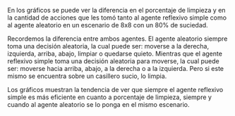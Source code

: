 En los gráficos se puede ver la diferencia en el porcentaje de limpieza y en la cantidad de acciones que les tomó tanto al agente reflexivo simple como al agente aleatorio en un escenario de 8x8 con un 80% de suciedad. 

Recordemos la diferencia entre ambos agentes. El agente aleatorio siempre toma una decisión aleatoria, la cual puede ser: moverse a la derecha, izquierda, arriba, abajo, limpiar o quedarse quieto. Mientras que el agente reflexivo simple toma una decisión aleatoria para moverse, la cual puede ser: moverse hacia arriba, abajo, a la derecha o a la izquierda. Pero si este mismo se encuentra sobre un casillero sucio, lo limpia. 

Los gráficos muestran la tendencia de ver que siempre el agente reflexivo simple es más eficiente en cuanto a porcentaje de limpieza, siempre y cuando al agente aleatorio se lo ponga en el mismo escenario. 
